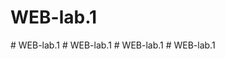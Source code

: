 # WEB-lab.1
#   W E B - l a b . 1  
 #   W E B - l a b . 1  
 #   W E B - l a b . 1  
 #   W E B - l a b . 1  
 